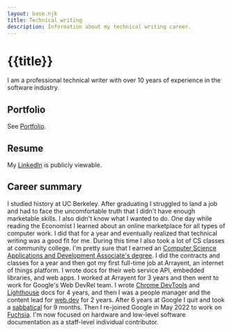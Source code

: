 ```yaml
---
layout: base.njk
title: Technical writing
description: Information about my technical writing career.
---
```


# {{title}}

I am a professional technical writer with over 10 years of experience
in the software industry.

## Portfolio

See [Portfolio](/technical-writing/portfolio).

## Resume

My [LinkedIn](https://www.linkedin.com/in/kaycebasques/)
is publicly viewable.

## Career summary

[degree]: http://catalog.collegeofsanmateo.edu/current/programs/computer-science-applications-and-development-as.php

I studied history at UC Berkeley. After graduating I struggled to land
a job and had to face the uncomfortable truth that I didn't have enough
marketable skills. I also didn't know what I wanted to do. One day while
reading the Economist I learned about an online marketplace for all types of
computer work. I did that for a year and eventually realized that technical
writing was a good fit for me. During this time I also took a lot of CS
classes at community college. I'm pretty sure that I earned an
[Computer Science Applications and Development Associate's degree][degree].
I did the contracts and classes for a year and then got my first
full-time job at Arrayent, an internet of things platform. I wrote docs for
their web service API, embedded libraries, and web apps. I worked at Arrayent
for 3 years and then went to work for Google's Web DevRel team. I wrote
[Chrome DevTools](https://developer.chrome.com/docs/devtools) and
[Lighthouse](https://developer.chrome.com/docs/lighthouse/overview)
docs for 4 years, and then I was a people manager and the content lead 
for [web.dev](https://web.dev) for 2 years. After 6 years at Google I quit
and took a [sabbatical](/essays/sabbatical) for 9 months. Then I re-joined
Google in May 2022 to work on [Fuchsia](https://fuchsia.dev). I'm now focused
on hardware and low-level software documentation as a staff-level individual
contributor.
